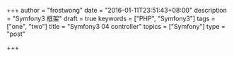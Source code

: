 +++
author = "frostwong"
date = "2016-01-11T23:51:43+08:00"
description = "Symfony3 框架"
draft = true
keywords = ["PHP", "Symfony3"]
tags = ["one", "two"]
title = "Symfony3 04 controller"
topics = ["Symfony"]
type = "post"

+++

